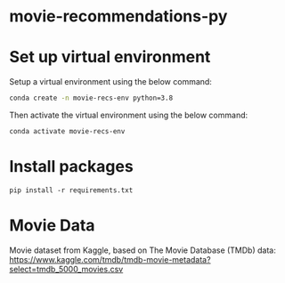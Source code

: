 # movie-recommendations-py

# Set up virtual environment

Setup a virtual environment using the below command:
```sh
conda create -n movie-recs-env python=3.8

```

Then activate the virtual environment using the below command:

``` 
conda activate movie-recs-env
```



# Install packages

```
pip install -r requirements.txt

```


# Movie Data

Movie dataset from Kaggle, based on The Movie Database (TMDb) data: https://www.kaggle.com/tmdb/tmdb-movie-metadata?select=tmdb_5000_movies.csv
